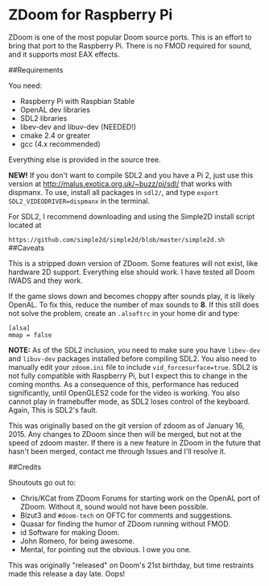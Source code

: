 ZDoom for Raspberry Pi
=====

ZDoom is one of the most popular Doom source ports. This is an effort to bring that port to the Raspberry Pi. There is no FMOD required for sound, and it supports most EAX effects.

##Requirements

You need:

* Raspberry Pi with Raspbian Stable
* OpenAL dev libraries
* SDL2 libraries
* libev-dev and libuv-dev (NEEDED!)
* cmake 2.4 or greater
* gcc (4.x recommended)

Everything else is provided in the source tree.

**NEW!** If you don't want to compile SDL2 and you have a Pi 2, just use this version at http://malus.exotica.org.uk/~buzz/pi/sdl/ that works with dispmanx. To use, install all packages in `sdl2/`, and type `export SDL2_VIDEODRIVER=dispmanx` in the terminal. 

For SDL2, I recommend downloading and using the Simple2D install script located at

`https://github.com/simple2d/simple2d/blob/master/simple2d.sh`
##Caveats

This is a stripped down version of ZDoom. Some features will not exist, like hardware 2D support. Everything else should work. I have tested all Doom IWADS and they work.

If the game slows down and becomes choppy after sounds play, it is likely OpenAL. To fix this, reduce the number of max sounds to **8**. If this still does not solve the problem, create an `.alsoftrc` in your home dir and type:

```
[alsa]
mmap = false
```

**NOTE:** As of the SDL2 inclusion, you need to make sure you have `libev-dev` and `libuv-dev` packages installed before compiling SDL2. You also need to manually edit your `zdoom.ini` file to include `vid_forcesurface=true`. SDL2 is not fully compatible with Raspberry Pi, but I expect this to change in the coming months. As a consequence of this, performance has reduced significantly, until OpenGLES2 code for the video is working. You also cannot play in framebuffer mode, as SDL2 loses control of the keyboard. Again, This is SDL2's fault.



This was originally based on the git version of zdoom as of January 16, 2015. Any changes to ZDoom since then will be merged, but not at the speed of zdoom master. If there is a new feature in ZDoom in the future that hasn't been merged, contact me through Issues and I'll resolve it.

##Credits

Shoutouts go out to:

- Chris/KCat from ZDoom Forums for starting work on the OpenAL port of ZDoom. Without it, sound would not have been possible.
- Blzut3 and `#doom-tech` on OFTC for comments and suggestions.
- Quasar for finding the humor of ZDoom running without FMOD.
- id Software for making Doom.
- John Romero, for being awesome.
- Mental, for pointing out the obvious. I owe you one.

This was originally "released" on Doom's 21st birthday, but time restraints made this release a day late. Oops!
